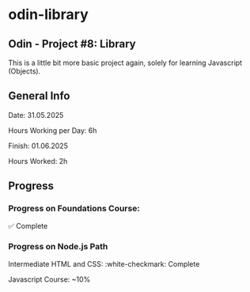 # odin-library
## Odin - Project #8: Library

This is a little bit more basic project again, solely for learning Javascript (Objects).

## General Info

Date: 31.05.2025

Hours Working per Day: 6h

Finish: 01.06.2025

Hours Worked: 2h

## Progress

### Progress on Foundations Course:
:white_check_mark: Complete

### Progress on Node.js Path

Intermediate HTML and CSS: :white-checkmark: Complete

Javascript Course: ~10%
